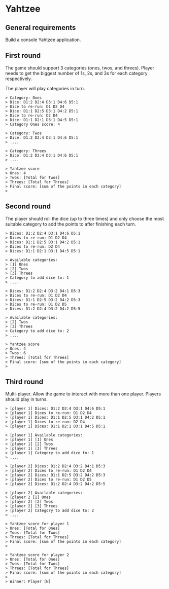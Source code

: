 Yahtzee
=======

## General requirements

Build a console Yahtzee application. 

## First round
 
The game should support 3 categories (ones, twos, and threes). Player needs to get the biggest number of 1s, 2s, and 3s
 for each category respectively.

The player will play categories in turn.
 
	> Category: Ones
	> Dice: D1:2 D2:4 D3:1 D4:6 D5:1
	> Dice to re-run: D1 D2 D4
	> Dice: D1:1 D2:5 D3:1 D4:2 D5:1 
	> Dice to re-run: D2 D4
	> Dice: D1:1 D2:1 D3:1 D4:5 D5:1
	> Category Ones score: 4
 	 
	> Category: Twos
	> Dice: D1:2 D2:4 D3:1 D4:6 D5:1
	> ....
 	
	> Category: Threes
	> Dice: D1:2 D2:4 D3:1 D4:6 D5:1
	> ....
 	
	> Yahtzee score
	> Ones: 4
	> Twos: [Total for Twos]
	> Threes: [Total for Threes]
	> Final score: [sum of the points in each category]
	> 

## Second round

The player should roll the dice (up to three times) and only choose the most suitable category to add the points to
after finishing each turn. 

	> Dices: D1:2 D2:4 D3:1 D4:6 D5:1
	> Dices to re-run: D1 D2 D4
	> Dices: D1:1 D2:5 D3:1 D4:2 D5:1 
	> Dices to re-run: D2 D4
	> Dices: D1:1 D2:1 D3:1 D4:5 D5:1

	> Available categories:
	> [1] Ones
	> [2] Twos
	> [3] Threes
	> Category to add dice to: 1 
	> ....
 	
	> Dices: D1:2 D2:4 D3:2 D4:1 D5:3
	> Dices to re-run: D1 D2 D4
	> Dices: D1:1 D2:5 D3:2 D4:2 D5:3 
	> Dices to re-run: D1 D2 D5
	> Dices: D1:2 D2:4 D3:2 D4:2 D5:5

	> Available categories:
	> [2] Twos
	> [3] Threes
	> Category to add dice to: 2 
	> ....
	
	> Yahtzee score
	> Ones: 4
	> Twos: 6
	> Threes: [Total for Threes]
	> Final score: [sum of the points in each category]
	> 

## Third round

Multi-player. Allow the game to interact with more than one player. Players should play in turns. 

	> [player 1] Dices: D1:2 D2:4 D3:1 D4:6 D5:1
	> [player 1] Dices to re-run: D1 D2 D4
	> [player 1] Dices: D1:1 D2:5 D3:1 D4:2 D5:1 
	> [player 1] Dices to re-run: D2 D4
	> [player 1] Dices: D1:1 D2:1 D3:1 D4:5 D5:1
	
	> [player 1] Available categories:
	> [player 1] [1] Ones
	> [player 1] [2] Twos
	> [player 1] [3] Threes
	> [player 1] Category to add dice to: 1 
	> ....
	
	> [player 2] Dices: D1:2 D2:4 D3:2 D4:1 D5:3
	> [player 2] Dices to re-run: D1 D2 D4
	> [player 2] Dices: D1:1 D2:5 D3:2 D4:2 D5:3 
	> [player 2] Dices to re-run: D1 D2 D5
	> [player 2] Dices: D1:2 D2:4 D3:2 D4:2 D5:5
	
	> [player 2] Available categories:
	> [player 2 [1] Ones
	> [player 2] [2] Twos
	> [player 2] [3] Threes
	> [player 2] Category to add dice to: 2 
	> ....
	
	> Yahtzee score for player 1
	> Ones: [Total for Ones]
	> Twos: [Total for Twos]
	> Threes: [Total for Threes]
	> Final score: [sum of the points in each category]
	> 
	
	> Yahtzee score for player 2
	> Ones: [Total for Ones]
	> Twos: [Total for Twos]
	> Threes: [Total for Threes]
	> Final score: [sum of the points in each category]
	> 
	> Winner: Player [N]